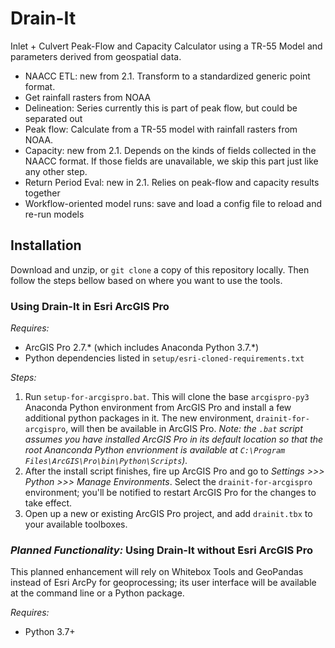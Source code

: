 # Drain-It

Inlet + Culvert Peak-Flow and Capacity Calculator using a TR-55 Model and
parameters derived from geospatial data.

* NAACC ETL: new from 2.1. Transform to a standardized generic point format.
* Get rainfall rasters from NOAA
* Delineation: Series currently this is part of peak flow, but could be separated out
* Peak flow: Calculate from a TR-55 model with rainfall rasters from NOAA.
* Capacity: new from 2.1. Depends on the kinds of fields collected in the NAACC format. If those fields are unavailable, we skip this part just like any other step.
* Return Period Eval: new in 2.1. Relies on peak-flow and capacity results together
* Workflow-oriented model runs: save and load a config file to reload and re-run models

## Installation

Download and unzip, or `git clone` a copy of this repository locally. Then follow the steps bellow based on where you want to use the tools.

### Using Drain-It in **Esri ArcGIS Pro**

*Requires:*

* ArcGIS Pro 2.7.\* (which includes Anaconda Python 3.7.\*)
* Python dependencies listed in `setup/esri-cloned-requirements.txt`

*Steps:*

1. Run `setup-for-arcgispro.bat`. This will clone the base `arcgispro-py3` Anaconda Python environment from ArcGIS Pro and install a few additional python packages in it. The new environment, `drainit-for-arcgispro`, will then be available in ArcGIS Pro. *Note: the `.bat` script assumes you have installed ArcGIS Pro in its default location so that the root Ananconda Python envrionment is available at `C:\Program Files\ArcGIS\Pro\bin\Python\Scripts`).*
2. After the install script finishes, fire up ArcGIS Pro and go to *Settings >>> Python >>> Manage Environments*. Select the `drainit-for-arcgispro` environment; you'll be notified to restart ArcGIS Pro for the changes to take effect.
3. Open up a new or existing ArcGIS Pro project, and add `drainit.tbx` to your available toolboxes.

### *Planned Functionality:* Using Drain-It without **Esri ArcGIS Pro**

This planned enhancement will rely on Whitebox Tools and GeoPandas instead of Esri ArcPy for geoprocessing; its user interface will be available at the command line or a Python package.

*Requires:*

* Python 3.7+
